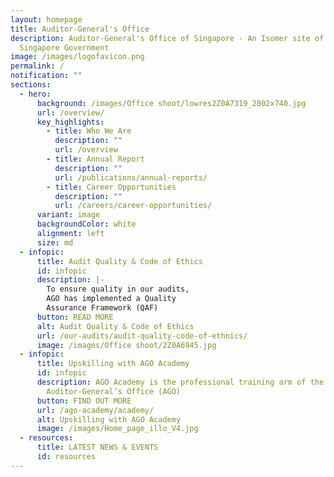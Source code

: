 ```yaml
---
layout: homepage
title: Auditor-General's Office
description: Auditor-General's Office of Singapore - An Isomer site of the
  Singapore Government
image: /images/logofavicon.png
permalink: /
notification: ""
sections:
  - hero:
      background: /images/Office shoot/lowres2Z0A7319_2802x740.jpg
      url: /overview/
      key_highlights:
        - title: Who We Are
          description: ""
          url: /overview
        - title: Annual Report
          description: ""
          url: /publications/annual-reports/
        - title: Career Opportunities
          description: ""
          url: /careers/career-opportunities/
      variant: image
      backgroundColor: white
      alignment: left
      size: md
  - infopic:
      title: Audit Quality & Code of Ethics
      id: infopic
      description: |-
        To ensure quality in our audits, 
        AGO has implemented a Quality 
        Assurance Framework (QAF)
      button: READ MORE
      alt: Audit Quality & Code of Ethics
      url: /our-audits/audit-quality-code-of-ethnics/
      image: /images/Office shoot/2Z0A6945.jpg
  - infopic:
      title: Upskilling with AGO Academy
      id: infopic
      description: AGO Academy is the professional training arm of the
        Auditor-General’s Office (AGO)
      button: FIND OUT MORE
      url: /ago-academy/academy/
      alt: Upskilling with AGO Academy
      image: /images/Home_page_illo_V4.jpg
  - resources:
      title: LATEST NEWS & EVENTS
      id: resources
---
```

